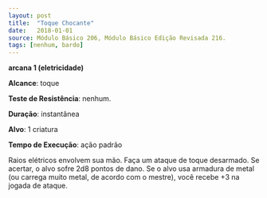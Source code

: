 ```yaml
---
layout: post
title:  "Toque Chocante"
date:   2018-01-01
source: Módulo Básico 206, Módulo Básico Edição Revisada 216.
tags: [nenhum, bardo]
---
```


**arcana 1 (eletricidade)**

**Alcance**: toque

**Teste de Resistência**: nenhum.

**Duração**: instantânea

**Alvo**: 1 criatura

**Tempo de Execução**: ação padrão

Raios elétricos envolvem sua mão.
Faça um ataque de toque desarmado. Se acertar, o alvo sofre 2d8 pontos de dano.
Se o alvo usa armadura de metal (ou carrega muito metal, de acordo com o mestre), você recebe +3 na jogada de ataque.

